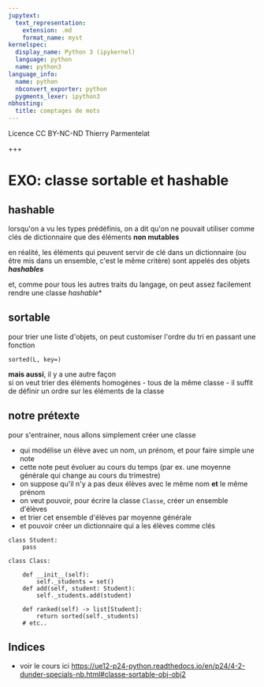 ```yaml
---
jupytext:
  text_representation:
    extension: .md
    format_name: myst
kernelspec:
  display_name: Python 3 (ipykernel)
  language: python
  name: python3
language_info:
  name: python
  nbconvert_exporter: python
  pygments_lexer: ipython3
nbhosting:
  title: comptages de mots
---
```


<div class="licence">
<span>Licence CC BY-NC-ND</span>
<span>Thierry Parmentelat</span>
</div>

+++

# EXO: classe sortable et hashable


## hashable

lorsqu'on a vu les types prédéfinis, on a dit qu'on ne pouvait utiliser comme clés de dictionnaire que des éléments **non mutables**

en réalité, les éléments qui peuvent servir de clé dans un dictionnaire (ou être mis dans un ensemble, c'est le même critère) sont appelés des objets ***hashables***

et, comme pour tous les autres traits du langage, on peut assez facilement rendre une classe *hashable**

## sortable

pour trier une liste d'objets, on peut customiser l'ordre du tri en passant une fonction

`sorted(L, key=)`

**mais aussi**, il y a une autre façon  
si on veut trier des éléments homogènes - tous de la même classe - il suffit de définir un ordre sur les éléments de la classe

## notre prétexte

pour s'entrainer, nous allons simplement créer une classe

- qui modélise un élève avec un nom, un prénom, et pour faire simple une note 
- cette note peut évoluer au cours du temps (par ex. une moyenne générale qui change au cours du trimestre)
- on suppose qu'il n'y a pas deux élèves avec le même nom **et** le même prénom
- on veut pouvoir, pour écrire la classe `Classe`, créer un ensemble d'élèves
- et trier cet ensemble d'élèves par moyenne générale
- et pouvoir créer un dictionnaire qui a les élèves comme clés

```{code-cell} ipython3
class Student:
    pass
```

```{code-cell} ipython3
class Class:

    def __init__(self):
        self._students = set()
    def add(self, student: Student):
        self._students.add(student)

    def ranked(self) -> list[Student]:
        return sorted(self._students)
    # etc..
```

## Indices

* voir le cours ici
  https://ue12-p24-python.readthedocs.io/en/p24/4-2-dunder-specials-nb.html#classe-sortable-obj-obj2

